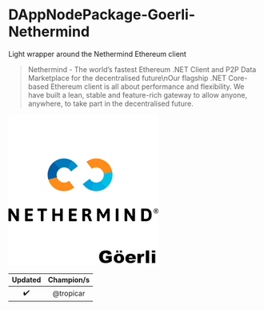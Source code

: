 # DAppNodePackage-Goerli-Nethermind

Light wrapper around the Nethermind Ethereum client

> Nethermind - The world’s fastest Ethereum .NET Client and P2P Data Marketplace for the decentralised future\nOur flagship .NET Core-based Ethereum client is all about performance and flexibility. We have built a lean, stable and feature-rich gateway to allow anyone, anywhere, to take part in the decentralised future.

![avatar](avatar.png)

|      Updated       | Champion/s |
| :----------------: | :--------: |
| :heavy_check_mark: | @tropicar  |
